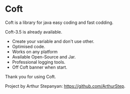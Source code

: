 # Coft
Coft is a library for java easy coding and fast codding.


Coft-3.5 is already available.
* Create your variable and don't use other.
* Optimised code.
* Works on any platform
* Available Open-Source and Jar.
* Professional logging tools.
* Off Coft banner when start.

Thank you for using Coft.

Project by Arthur Stepanyan: https://github.com/ArthurStep.
